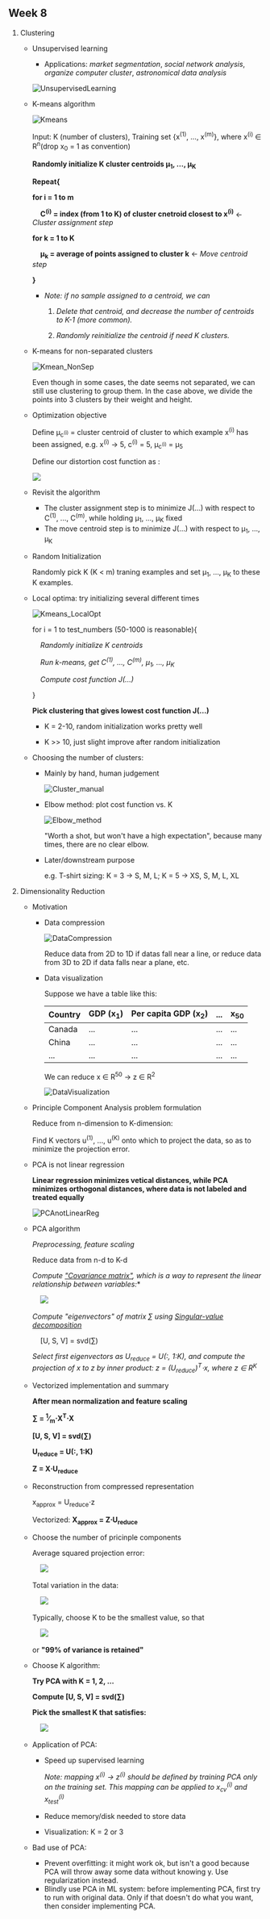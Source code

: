 ## Week 8
1. Clustering
    * Unsupervised learning

        * Applications: *market segmentation*, *social network analysis*, *organize computer cluster*, *astronomical data analysis*

        ![UnsupervisedLearning](../images/UnsupervisedLearning.jpg)

    * K-means algorithm
        
        ![Kmeans](../images/Kmeans.jpg)

        Input: K (number of clusters), Training set {x<sup>(1)</sup>, ..., x<sup>(m)</sup>}, where x<sup>(i)</sup> &isin; R<sup>n</sup>(drop x<sub>0</sub> = 1 as convention)

        **Randomly initialize K cluster centroids &mu;<sub>1</sub>, ..., &mu;<sub>K</sub>**

        **Repeat{**

        **for i = 1 to m**
        
        &nbsp;&nbsp;&nbsp;&nbsp;**C<sup>(i)</sup> = index (from 1 to K) of cluster cnetroid closest to x<sup>(i)</sup>** &larr; *Cluster assignment step*

        **for k = 1 to K**

        &nbsp;&nbsp;&nbsp;&nbsp;**&mu;<sub>k</sub> = average of points assigned to cluster k** &larr; *Move centroid step*

        **}**


        * *Note: if no sample assigned to a centroid, we can*

            1. *Delete that centroid, and decrease the number of centroids to K-1 (more common).*
    
            2. *Randomly reinitialize the centroid if need K clusters.*


    * K-means for non-separated clusters

        ![Kmean_NonSep](../images/Kmean_NonSep.jpg)

        Even though in some cases, the date seems not separated, we can still use clustering to group them. In the case above, we divide the points into 3 clusters by their weight and height.

    * Optimization objective

        Define &mu;<sub>c<sup>(i)</sup></sub> = cluster centroid of cluster to which example x<sup>(i)</sup> has been assigned, e.g. x<sup>(i)</sup> &rarr; 5, c<sup>(i)</sup> = 5, &mu;<sub>c<sup>(i)</sup></sub> = &mu;<sub>5</sub>

        Define our distortion cost function as :

        <img src="https://latex.codecogs.com/svg.latex?J(c^{(1)},...,c^{(m)},\mu_1,...,\mu_K)=\frac{1}{m}\sum_{i=1}^{m}||x^{(i)}-\mu_{c^{(i)}}||^2"/>

    * Revisit the algorithm
        
        * The cluster assignment step is to minimize J(...) with respect to C<sup>(1)</sup>, ..., C<sup>(m)</sup>, while holding &mu;<sub>1</sub>, ..., &mu;<sub>K</sub> fixed
        * The move centroid step is to minimize J(...) with respect to &mu;<sub>1</sub>, ..., &mu;<sub>K</sub>

    * Random Initialization
       
        Randomly pick K (K < m) traning examples and set &mu;<sub>1</sub>, ..., &mu;<sub>K</sub> to these K examples. 

    * Local optima: try initializing several different times

        ![Kmeans_LocalOpt](../images/Kmeans_LocalOpt.jpg)
        
        for i = 1 to test_numbers (50-1000 is reasonable){

        &nbsp;&nbsp;&nbsp;&nbsp;*Randomly initialize K centroids*

        &nbsp;&nbsp;&nbsp;&nbsp;*Run k-means, get C<sup>(1)</sup>, ..., C<sup>(m)</sup>, &mu;<sub>1</sub>, ..., &mu;<sub>K</sub>*

        &nbsp;&nbsp;&nbsp;&nbsp;*Compute cost function J(...)*

        }

        **Pick clustering that gives lowest cost function J(...)**

        * K = 2-10, random initialization works pretty well

        * K >> 10, just slight improve after random initialization

    * Choosing the number of clusters: 

        * Mainly by hand, human judgement
            
            ![Cluster_manual](../images/Cluster_manual.jpg)

        * Elbow method: plot cost function vs. K

            ![Elbow_method](../images/Elbow_Method.jpg)

            "Worth a shot, but won't have a high expectation", because many times, there are no clear elbow.

        * Later/downstream purpose

            e.g. T-shirt sizing: K = 3 &rarr; S, M, L; K = 5 &rarr; XS, S, M, L, XL

2. Dimensionality Reduction
    * Motivation
        * Data compression
            
            ![DataCompression](../images/DataCompression.jpg)

            Reduce data from 2D to 1D if datas fall near a line, or reduce data from 3D to 2D if data falls near a plane, etc.

        * Data visualization

            Suppose we have a table like this:

            Country|GDP (x<sub>1</sub>)| Per capita GDP (x<sub>2</sub>)|...|x<sub>50</sub>
            --|--|--|--|--
            Canada|...|...|...|...
            China|...|...|...|...
            ...|...|...|...|...

            We can reduce x &isin; R<sup>50</sup> &rarr; z &isin; R<sup>2</sup>

            ![DataVisualization](../images/DataVisualizatioin.jpg)
    * Principle Component Analysis problem formulation

        Reduce from n-dimension to K-dimension:

        Find K vectors u<sup>(1)</sup>, ..., u<sup>(K)</sup> onto which to project the data, so as to minimize the projection error.

    * PCA is not linear regression

        **Linear regression minimizes vetical distances, while PCA minimizes orthogonal distances, where data is not labeled and treated equally**

        ![PCAnotLinearReg](../images/PCAnotLinearReg.jpg)

    * PCA algorithm

        *Preprocessing, feature scaling*
        
        Reduce data from n-d to K-d

        *Compute ["Covariance matrix"](https://en.wikipedia.org/wiki/Covariance_matrix), which is a way to represent the linear relationship between variables:**
        
        &nbsp;&nbsp;&nbsp;&nbsp;<img src="https://latex.codecogs.com/svg.latex?\sum=\frac{i=1}{n}x^{(i)}(x^{(i)})^T"/>

        *Compute "eigenvectors" of matrix &sum; using [Singular-value decomposition](https://en.wikipedia.org/wiki/Singular-value_decomposition)*
            
        &nbsp;&nbsp;&nbsp;&nbsp;[U, S, V] = svd(&sum;)

        *Select first eigenvectors as U<sub>reduce</sub> = U(:, 1:K), and compute the projection of x to z by inner product: z = (U<sub>reduce</sub>)<sup>T</sup>&sdot;x, where z &isin; R<sup>K<sup>*

    * Vectorized implementation and summary
        
        **After mean normalization and feature scaling**

        **&sum; = <sup>1</sup>&frasl;<sub>m</sub>&sdot;X<sup>T</sup>&sdot;X**

        **[U, S, V] = svd(&sum;)**

        **U<sub>reduce</sub> = U(:, 1:K)**

        **Z = X&sdot;U<sub>reduce</sub>**

    * Reconstruction from compressed representation

        x<sub>approx</sub> = U<sub>reduce</sub>&sdot;z 

        Vectorized: **X<sub>approx</sub> = Z&sdot;U<sub>reduce</sub>**

    * Choose the number of pricinple components

        Average squared projection error:

        &nbsp;&nbsp;&nbsp;&nbsp;<img src="https://latex.codecogs.com/svg.latex?\frac{1}{m}\sum_{i=1}^{m}||x^{(i)}-x_{approx}^{(i)}||^2"/>

        Total variation in the data:
    
        &nbsp;&nbsp;&nbsp;&nbsp;<img src="https://latex.codecogs.com/svg.latex?\frac{1}{m}\sum_{i=1}^{m}||x^{(i)}||^2"/>

        Typically, choose K to be the smallest value, so that

        &nbsp;&nbsp;&nbsp;&nbsp;<img src="https://latex.codecogs.com/svg.latex?\frac{\frac{1}{m}\sum_{i=1}^{m}||x^{(i)}-x_{approx}^{(i)}||^2}{\frac{1}{m}\sum_{i=1}^{m}||x^{(i)}||^2}\le0.01"/>

        or **"99% of variance is retained"**

    * Choose K algorithm:
        
        **Try PCA with K = 1, 2, ...**

        **Compute [U, S, V] = svd(&sum;)**

        **Pick the smallest K that satisfies:**
            
        &nbsp;&nbsp;&nbsp;&nbsp;<img src="https://latex.codecogs.com/svg.latex?\frac{\sum_{i=1}^{K}S_{ii}}{\sum_{i=1}^{n}S_{ii}}\ge0.99"/>

    * Application of PCA:
        
        * Speed up supervised learning

            *Note: mapping x<sup>(i)</sup> &rarr; z<sup>(i)</sup> should be defined by training PCA only on the training set. This mapping can be applied to x<sub>cv</sub><sup>(i)</sup> and x<sub>test</sub><sup>(i)</sup>*

        * Reduce memory/disk needed to store data
        * Visualization: K = 2 or 3

    * Bad use of PCA:

        * Prevent overfitting: it might work ok, but isn't a good because PCA will throw away some data without knowing y. Use regularization instead.
        * Blindly use PCA in ML system: before implementing PCA, first try to run with original data. Only if that doesn't do what you want, then consider implementing PCA.
